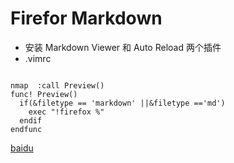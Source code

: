 # Firefor Markdown

* 安装 Markdown Viewer 和 Auto Reload 两个插件
* .vimrc
<pre><code>
nmap <F4> :call Preview()<CR>
func! Preview()
  if(&filetype == 'markdown' ||&filetype =='md')
	exec "!firefox %"
  endif
endfunc
</code></pre>
[baidu](http://baidu.com/) 
